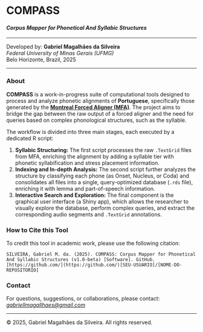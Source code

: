 # COMPASS
#### *Corpus Mapper for Phonetical And Syllabic Structures*
---

Developed by:
**Gabriel Magalhães da Silveira**
<br>*Federal University of Minas Gerais (UFMG)*
<br>Belo Horizonte, Brazil, 2025

---

### About

**COMPASS** is a work-in-progress suite of computational tools designed to process and analyze phonetic alignments of **Portuguese**, specifically those generated by the [**Montreal Forced Aligner (MFA)**](https://montreal-forced-aligner.readthedocs.io/). The project aims to bridge the gap between the raw output of a forced aligner and the need for queries based on complex phonological structures, such as the syllable.

The workflow is divided into three main stages, each executed by a dedicated R script:

1.  **Syllabic Structuring:** The first script processes the raw `.TextGrid` files from MFA, enriching the alignment by adding a syllable tier with phonetic syllabification and stress placement information.
2.  **Indexing and In-depth Analysis:** The second script further analyzes the structure by classifying each phone (as Onset, Nucleus, or Coda) and consolidates all files into a single, query-optimized database (`.rds` file), enriching it with lemma and part-of-speech information.
3.  **Interactive Search and Exploration:** The final component is the graphical user interface (a Shiny app), which allows the researcher to visually explore the database, perform complex queries, and extract the corresponding audio segments and `.TextGrid` annotations.

### How to Cite this Tool

To credit this tool in academic work, please use the following citation:

```
SILVEIRA, Gabriel M. da. (2025). COMPASS: Corpus Mapper for Phonetical And Syllabic Structures (v1.0-beta) [Software]. GitHub. [https://github.com/](https://github.com/)[SEU-USUARIO]/[NOME-DO-REPOSITORIO]
```

### Contact

For questions, suggestions, or collaborations, please contact: *gabriellmagallhaes@gmail.com*

---
© 2025, Gabriel Magalhães da Silveira. All rights reserved.
